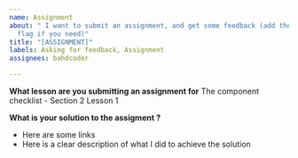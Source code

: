```yaml
---
name: Assignment
about: " I want to submit an assignment, and get some feedback (add the requires feedback
  flag if you need)"
title: "[ASSIGNMENT]"
labels: Asking for feedback, Assignment
assignees: bahdcoder

---
```


**What lesson are you submitting an assignment for**
The component checklist - Section 2 Lesson 1

**What is your solution to the assigment ?**
- Here are some links
- Here is a clear description of what I did to achieve the solution
